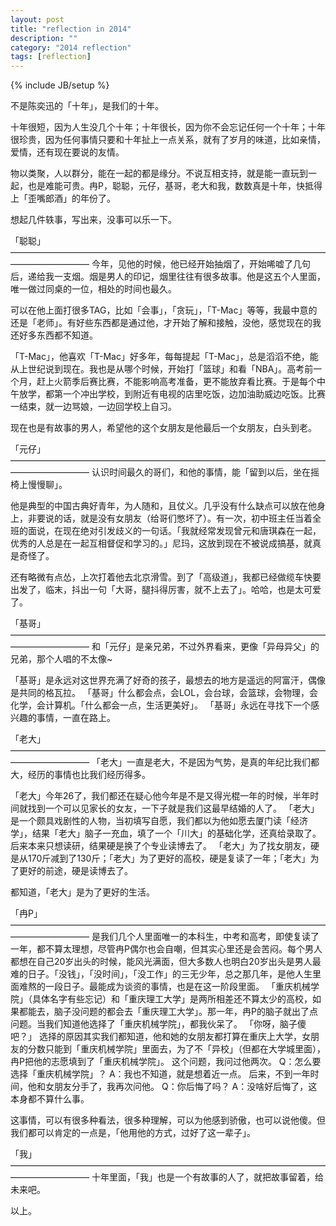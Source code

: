 ```yaml
---
layout: post
title: "reflection in 2014"
description: ""
category: "2014 reflection"
tags: [reflection]
---
```

{% include JB/setup %}

不是陈奕迅的「十年」，是我们的十年。

十年很短，因为人生没几个十年；十年很长，因为你不会忘记任何一个十年；十年很珍贵，因为任何事情只要和十年扯上一点关系，就有了岁月的味道，比如亲情，爱情，还有现在要说的友情。

物以类聚，人以群分，能在一起的都是缘分。不说互相支持，就是能一直玩到一起，也是难能可贵。冉P，聪聪，元仔，基哥，老大和我，数数真是十年，快抵得上「歪嘴郎酒」的年份了。

想起几件轶事，写出来，没事可以乐一下。

「聪聪」
—————————————————————————————————————————————
今年，见他的时候，他已经开始抽烟了，开始唏嘘了几句后，递给我一支烟。烟是男人的印记，烟里往往有很多故事。他是这五个人里面，唯一做过同桌的一位，相处的时间也最久。

可以在他上面打很多TAG，比如「会事」，「贪玩」，「T-Mac」等等，我最中意的还是「老师」。有好些东西都是通过他，才开始了解和接触，没他，感觉现在的我还好多东西都不知道。

「T-Mac」，他喜欢「T-Mac」好多年，每每提起「T-Mac」，总是滔滔不绝，能从上世纪说到现在。我也是从哪个时候，开始打「篮球」和看「NBA」。高考前一个月，赶上火箭季后赛比赛，不能影响高考准备，更不能放弃看比赛。于是每个中午放学，都第一个冲出学校，到附近有电视的店里吃饭，边加油助威边吃饭。比赛一结束，就一边骂娘，一边回学校上自习。

现在也是有故事的男人，希望他的这个女朋友是他最后一个女朋友，白头到老。

「元仔」
—————————————————————————————————————————————
认识时间最久的哥们，和他的事情，能「留到以后，坐在摇椅上慢慢聊」。

他是典型的中国古典好青年，为人随和，且仗义。几乎没有什么缺点可以放在他身上，非要说的话，就是没有女朋友（给哥们憋坏了）。有一次，初中班主任当着全班的面说，在现在绝对引发歧义的一句话。「我就经常发现曾元和唐琪森在一起，优秀的人总是在一起互相督促和学习的。」尼玛，这放到现在不被说成搞基，就真是奇怪了。

还有略微有点怂，上次打着他去北京滑雪。到了「高级道」，我都已经做缆车快要出发了，临末，抖出一句「大哥，腿抖得厉害，就不上去了」。哈哈，也是太可爱了。

「基哥」
—————————————————————————————————————————————
和「元仔」是亲兄弟，不过外界看来，更像「异母异父」的兄弟，那个人唱的不太像~

「基哥」是永远对这世界充满了好奇的孩子，最想去的地方是遥远的阿富汗，偶像是共同的格瓦拉。
「基哥」什么都会点，会LOL，会台球，会篮球，会物理，会化学，会计算机。「什么都会一点，生活更美好」。
「基哥」永远在寻找下一个感兴趣的事情，一直在路上。

「老大」
—————————————————————————————————————————————
「老大」一直是老大，不是因为气势，是真的年纪比我们都大，经历的事情也比我们经历得多。

「老大」今年26了，我们都还在疑心他今年是不是又得光棍一年的时候，半年时间就找到一个可以见家长的女友，一下子就是我们这最早结婚的人了。
「老大」是一个颇具戏剧性的人物，当初填写自愿，我们都以为他如愿去厦门读「经济学」，结果「老大」脑子一充血，填了一个「川大」的基础化学，还真给录取了。后来本来只想读研，结果硬是换了个专业读博去了。
「老大」为了找女朋友，硬是从170斤减到了130斤；「老大」为了更好的高校，硬是复读了一年；「老大」为了更好的前途，硬是读博去了。

都知道，「老大」是为了更好的生活。

「冉P」
—————————————————————————————————————————————
是我们几个人里面唯一的本科生，中考和高考，即使复读了一年，都不算太理想，尽管冉P偶尔也会自嘲，但其实心里还是会苦闷。每个男人都想在自己20岁出头的时候，能风光满面，但大多数人也明白20岁出头是男人最难的日子。「没钱」，「没时间」，「没工作」的三无少年，总之那几年，是他人生里面难熬的一段日子。最能成为谈资的事情，也是在这一阶段里面。
「重庆机械学院」（具体名字有些忘记）和「重庆理工大学」是两所相差还不算太少的高校，如果都能去，脑子没问题的都会去「重庆理工大学」。那一年，冉P的脑子就出了点问题。当我们知道他选择了「重庆机械学院」，都我伙呆了。
「你呀，脑子傻吧？」
选择的原因其实我们都知道，他和她的女朋友都打算在重庆上大学，女朋友的分数只能到「重庆机械学院」里面去，为了不「异校」（但都在大学城里面），冉P把他的志愿填到了「重庆机械学院」。
这个问题，我问过他两次。
Q：怎么要选择「重庆机械学院」？
A：我也不知道，就是想着近一点。
后来，不到一年时间，他和女朋友分手了，我再次问他。
Q：你后悔了吗？
A：没啥好后悔了，这本身都不算什么事。

这事情，可以有很多种看法，很多种理解，可以为他感到骄傲，也可以说他傻。但我们都可以肯定的一点是，「他用他的方式，过好了这一辈子」。

「我」
—————————————————————————————————————————————
十年里面，「我」也是一个有故事的人了，就把故事留着，给未来吧。

以上。

